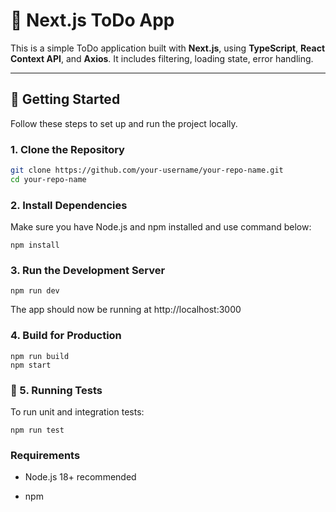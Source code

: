 # 📝 Next.js ToDo App

This is a simple ToDo application built with **Next.js**, using **TypeScript**, **React Context API**, and **Axios**. It includes filtering, loading state, error handling.

---

## 🚀 Getting Started

Follow these steps to set up and run the project locally.

### 1. Clone the Repository

```bash
git clone https://github.com/your-username/your-repo-name.git
cd your-repo-name
```

### 2. Install Dependencies

Make sure you have Node.js and npm installed and use command below:

```
npm install
```

### 3. Run the Development Server

```
npm run dev
```

The app should now be running at http://localhost:3000

### 4. Build for Production

```
npm run build
npm start
```

### 🧪 5. Running Tests

To run unit and integration tests:

```
npm run test
```

### Requirements

- Node.js 18+ recommended

- npm
